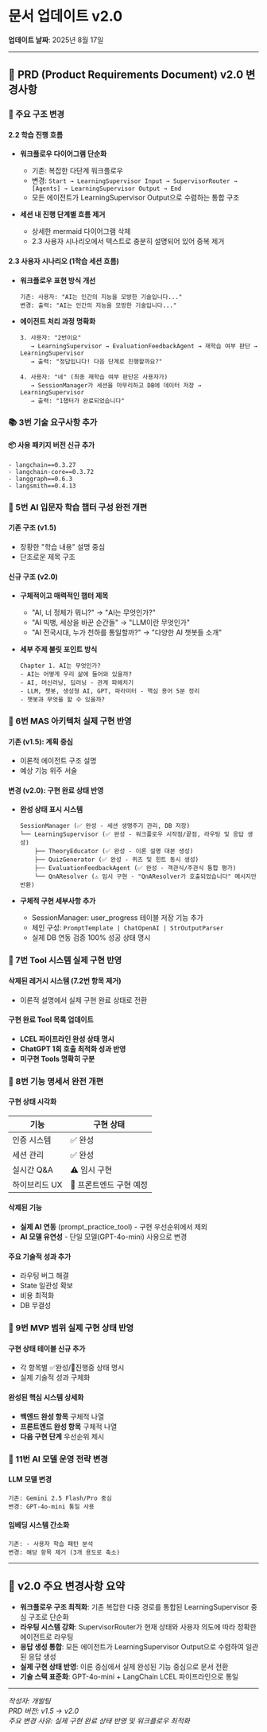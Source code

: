 # 문서 업데이트 v2.0

**업데이트 날짜**: 2025년 8월 17일

---

## 📄 PRD (Product Requirements Document) v2.0 변경사항

### 🔄 주요 구조 변경

#### 2.2 학습 진행 흐름
- **워크플로우 다이어그램 단순화**
  - 기존: 복잡한 다단계 워크플로우
  - 변경: `Start → LearningSupervisor Input → SupervisorRouter → [Agents] → LearningSupervisor Output → End`
  - 모든 에이전트가 LearningSupervisor Output으로 수렴하는 통합 구조

- **세션 내 진행 단계별 흐름 제거**
  - 상세한 mermaid 다이어그램 삭제
  - 2.3 사용자 시나리오에서 텍스트로 충분히 설명되어 있어 중복 제거

#### 2.3 사용자 시나리오 (1학습 세션 흐름)
- **워크플로우 표현 방식 개선**
  ```
  기존: 사용자: "AI는 인간의 지능을 모방한 기술입니다..."
  변경: 출력: "AI는 인간의 지능을 모방한 기술입니다..."
  ```

- **에이전트 처리 과정 명확화**
  ```
  3. 사용자: "2번이요" 
     → LearningSupervisor → EvaluationFeedbackAgent → 재학습 여부 판단 → LearningSupervisor 
     → 출력: "정답입니다! 다음 단계로 진행할까요?"
  
  4. 사용자: "네" (최종 재학습 여부 판단은 사용자가) 
     → SessionManager가 세션을 마무리하고 DB에 데이터 저장 → LearningSupervisor 
     → 출력: "1챕터가 완료되었습니다"
  ```

### 📚 3번 기술 요구사항 추가

#### 📦 사용 패키지 버전 신규 추가
```
- langchain==0.3.27
- langchain-core==0.3.72
- langgraph==0.6.3
- langsmith==0.4.13
```

### 📖 5번 AI 입문자 학습 챕터 구성 완전 개편

#### 기존 구조 (v1.5)
- 장황한 "학습 내용" 설명 중심
- 단조로운 제목 구조

#### 신규 구조 (v2.0)
- **구체적이고 매력적인 챕터 제목**
  - "AI, 너 정체가 뭐니?" → "AI는 무엇인가?"
  - "AI 빅뱅, 세상을 바꾼 순간들" → "LLM이란 무엇인가"
  - "AI 전국시대, 누가 천하를 통일할까?" → "다양한 AI 챗봇들 소개"

- **세부 주제 불릿 포인트 방식**
  ```
  Chapter 1. AI는 무엇인가?
  - AI는 어떻게 우리 삶에 들어와 있을까?
  - AI, 머신러닝, 딥러닝 - 관계 파헤치기
  - LLM, 챗봇, 생성형 AI, GPT, 파라미터 - 핵심 용어 5분 정리
  - 챗봇과 무엇을 할 수 있을까?
  ```

### 🤖 6번 MAS 아키텍처 실제 구현 반영

#### 기존 (v1.5): 계획 중심
- 이론적 에이전트 구조 설명
- 예상 기능 위주 서술

#### 변경 (v2.0): 구현 완료 상태 반영
- **완성 상태 표시 시스템**
  ```
  SessionManager (✅ 완성 - 세션 생명주기 관리, DB 저장)
  └── LearningSupervisor (✅ 완성 - 워크플로우 시작점/끝점, 라우팅 및 응답 생성)
      ├── TheoryEducator (✅ 완성 - 이론 설명 대본 생성)
      ├── QuizGenerator (✅ 완성 - 퀴즈 및 힌트 동시 생성)
      ├── EvaluationFeedbackAgent (✅ 완성 - 객관식/주관식 통합 평가)
      └── QnAResolver (⚠️ 임시 구현 - "QnAResolver가 호출되었습니다" 메시지만 반환)
  ```

- **구체적 구현 세부사항 추가**
  - SessionManager: user_progress 테이블 저장 기능 추가
  - 체인 구성: `PromptTemplate | ChatOpenAI | StrOutputParser`
  - 실제 DB 연동 검증 100% 성공 상태 명시

### 🔧 7번 Tool 시스템 실제 구현 반영

#### 삭제된 레거시 시스템 (7.2번 항목 제거)
- 이론적 설명에서 실제 구현 완료 상태로 전환

#### 구현 완료 Tool 목록 업데이트
- **LCEL 파이프라인 완성 상태 명시**
- **ChatGPT 1회 호출 최적화 성과 반영**
- **미구현 Tools 명확히 구분**

### 🧩 8번 기능 명세서 완전 개편

#### 구현 상태 시각화
| 기능 | 구현 상태 | 
|------|-----------|
| 인증 시스템 | ✅ 완성 |
| 세션 관리 | ✅ 완성 |
| 실시간 Q&A | ⚠️ 임시 구현 |
| 하이브리드 UX | 🔄 프론트엔드 구현 예정 |

#### 삭제된 기능
- **실제 AI 연동** (prompt_practice_tool) - 구현 우선순위에서 제외
- **AI 모델 유연성** - 단일 모델(GPT-4o-mini) 사용으로 변경

#### 주요 기술적 성과 추가
- 라우팅 버그 해결
- State 일관성 확보
- 비용 최적화
- DB 무결성

### 🎯 9번 MVP 범위 실제 구현 상태 반영

#### 구현 상태 테이블 신규 추가
- 각 항목별 ✅완성/🔄진행중 상태 명시
- 실제 기술적 성과 구체화

#### 완성된 핵심 시스템 상세화
- **백엔드 완성 항목** 구체적 나열
- **프론트엔드 완성 항목** 구체적 나열
- **다음 구현 단계** 우선순위 제시

### 🤖 11번 AI 모델 운영 전략 변경

#### LLM 모델 변경
```
기존: Gemini 2.5 Flash/Pro 중심
변경: GPT-4o-mini 통일 사용
```

#### 임베딩 시스템 간소화
```
기존: - 사용자 학습 패턴 분석
변경: 해당 항목 제거 (3개 용도로 축소)
```

---

## 📝 v2.0 주요 변경사항 요약

- **워크플로우 구조 최적화**: 기존 복잡한 다중 경로를 통합된 LearningSupervisor 중심 구조로 단순화
- **라우팅 시스템 강화**: SupervisorRouter가 현재 상태와 사용자 의도에 따라 정확한 에이전트로 라우팅
- **응답 생성 통합**: 모든 에이전트가 LearningSupervisor Output으로 수렴하여 일관된 응답 생성
- **실제 구현 상태 반영**: 이론 중심에서 실제 완성된 기능 중심으로 문서 전환
- **기술 스택 표준화**: GPT-4o-mini + LangChain LCEL 파이프라인으로 통일

---

*작성자: 개발팀*  
*PRD 버전: v1.5 → v2.0*  
*주요 변경 사유: 실제 구현 완료 상태 반영 및 워크플로우 최적화*